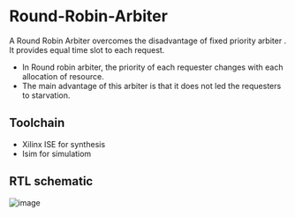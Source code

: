 # Round-Robin-Arbiter
A Round Robin Arbiter overcomes the disadvantage of fixed priority arbiter . It provides equal time slot to each request.
* In Round robin arbiter, the priority of each requester changes with each allocation of resource.
* The main advantage of this arbiter is that it does not led the requesters to starvation.

## Toolchain
* Xilinx ISE for synthesis
* Isim for simulatiom

## RTL schematic
![image](https://user-images.githubusercontent.com/76483382/221410965-abc3945c-729b-4b7f-9558-bf9f68bc2183.png)

